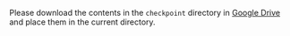 Please download the contents in the `checkpoint` directory in [Google Drive](https://drive.google.com/drive/folders/1HDeS0IK6V1gwGixyFW02o6ueTPrHIiID?usp=sharing) and place them in the current directory.
